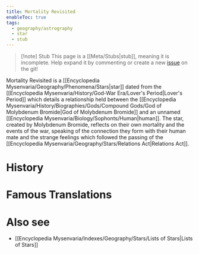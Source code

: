 ```yaml
---
title: Mortality Revisited
enableToc: true
tags:
  - geography/astrography
  - star
  - stub
---
```


> [!note] Stub
> This page is a [[Meta/Stubs|stub]], meaning it is incomplete. Help expand it by commenting or create a new [issue](https://github.com/RagtimeGal/quartz--encyclopedia-mysenvaria/issues/new/choose) on the git!

Mortality Revisited is a [[Encyclopedia Mysenvaria/Geography/Phenomena/Stars|star]] dated from the [[Encyclopedia Mysenvaria/History/God-War Era/Lover's Period|Lover's Period]] which details a relationship held between the [[Encyclopedia Mysenvaria/History/Biographies/Gods/Compound Gods/God of Molybdenum Bromide|God of Molybdenum Bromide]] and an unnamed [[Encyclopedia Mysenvaria/Biology/Sophonts/Human|human]]. The star, created by Molybdenum Bromide, reflects on their own mortality and the events of the war, speaking of the connection they form with their human mate and the strange feelings which followed the passing of the [[Encyclopedia Mysenvaria/Geography/Stars/Relations Act|Relations Act]].
# History

# Famous Translations

# Also see
- [[Encyclopedia Mysenvaria/Indexes/Geography/Stars/Lists of Stars|Lists of Stars]]
